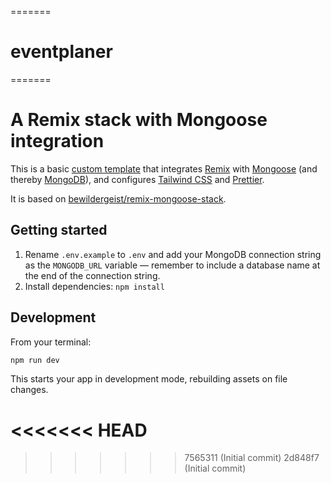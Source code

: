 =======
# eventplaner
=======
# A Remix stack with Mongoose integration

This is a basic [custom template][custom-template] that integrates [Remix][remix] with [Mongoose][mongoose] (and thereby [MongoDB][mongodb]), and configures [Tailwind CSS][tailwindcss] and [Prettier][prettier].

It is based on [bewildergeist/remix-mongoose-stack](https://github.com/bewildergeist/remix-mongoose-stack).

## Getting started

1. Rename `.env.example` to `.env` and add your MongoDB connection string as the `MONGODB_URL` variable — remember to include a database name at the end of the connection string.
2. Install dependencies: `npm install`

## Development

From your terminal:

```sh
npm run dev
```

This starts your app in development mode, rebuilding assets on file changes.

[custom-template]: https://remix.run/docs/en/main/guides/templates
[tailwindcss]: https://tailwindcss.com
[mongodb]: https://www.mongodb.com/atlas
[mongoose]: https://mongoosejs.com
[prettier]: https://prettier.io
[remix]: https://remix.run
<<<<<<< HEAD
=======
>>>>>>> 7565311 (Initial commit)
>>>>>>> 2d848f7 (Initial commit)
